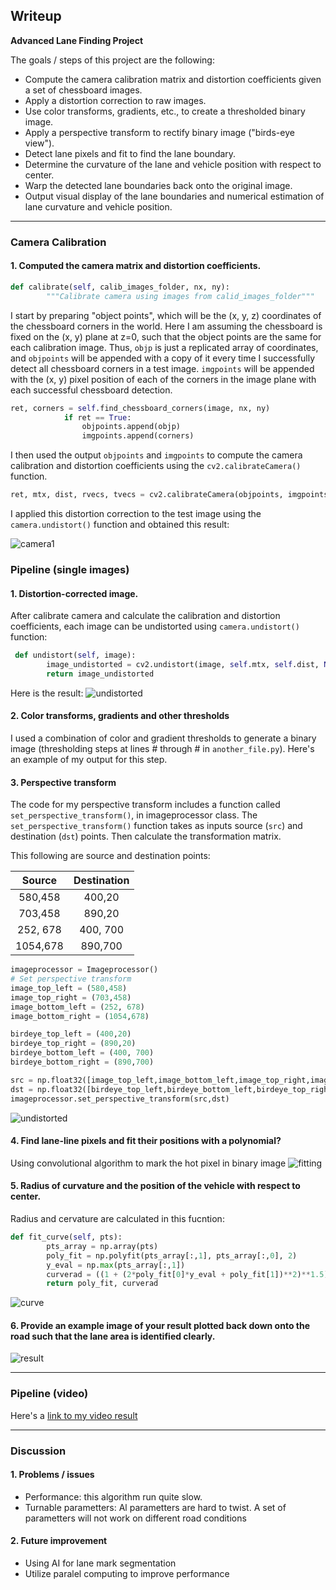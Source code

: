 ## Writeup

**Advanced Lane Finding Project**

The goals / steps of this project are the following:

* Compute the camera calibration matrix and distortion coefficients given a set of chessboard images.
* Apply a distortion correction to raw images.
* Use color transforms, gradients, etc., to create a thresholded binary image.
* Apply a perspective transform to rectify binary image ("birds-eye view").
* Detect lane pixels and fit to find the lane boundary.
* Determine the curvature of the lane and vehicle position with respect to center.
* Warp the detected lane boundaries back onto the original image.
* Output visual display of the lane boundaries and numerical estimation of lane curvature and vehicle position.

[//]: # (Image References)

[image1]: ./examples/undistort_output.png "Undistorted"
[image2]: ./test_images/test1.jpg "Road Transformed"
[image3]: ./examples/binary_combo_example.jpg "Binary Example"
[image4]: ./examples/warped_straight_lines.jpg "Warp Example"
[image5]: ./examples/color_fit_lines.jpg "Fit Visual"
[image6]: ./examples/example_output.jpg "Output"
[video1]: ./project_video.mp4 "Video"  

---

### Camera Calibration

#### 1. Computed the camera matrix and distortion coefficients.
```python
def calibrate(self, calib_images_folder, nx, ny):
        """Calibrate camera using images from calid_images_folder"""
```
I start by preparing "object points", which will be the (x, y, z) coordinates of the chessboard corners in the world. Here I am assuming the chessboard is fixed on the (x, y) plane at z=0, such that the object points are the same for each calibration image.  Thus, `objp` is just a replicated array of coordinates, and `objpoints` will be appended with a copy of it every time I successfully detect all chessboard corners in a test image.  `imgpoints` will be appended with the (x, y) pixel position of each of the corners in the image plane with each successful chessboard detection.  

```python
ret, corners = self.find_chessboard_corners(image, nx, ny)
            if ret == True:
                objpoints.append(objp)
                imgpoints.append(corners)
```
I then used the output `objpoints` and `imgpoints` to compute the camera calibration and distortion coefficients using the `cv2.calibrateCamera()` function.
```python
ret, mtx, dist, rvecs, tvecs = cv2.calibrateCamera(objpoints, imgpoints, gray.shape[::-1], None, None)
```
I applied this distortion correction to the test image using the `camera.undistort()` function and obtained this result: 

![camera1](https://user-images.githubusercontent.com/17399214/55820490-14ba2c00-5ab0-11e9-8154-529b26208fb7.png)

### Pipeline (single images)

#### 1. Distortion-corrected image.

After calibrate camera and calculate the calibration and distortion coefficients, each image can be undistorted using `camera.undistort()` function:
```python
 def undistort(self, image):
        image_undistorted = cv2.undistort(image, self.mtx, self.dist, None, self.mtx)
        return image_undistorted
```
Here is the result:
![undistorted](https://user-images.githubusercontent.com/17399214/55820658-78dcf000-5ab0-11e9-9a2e-d354b4fba897.png)

#### 2. Color transforms, gradients and other thresholds

I used a combination of color and gradient thresholds to generate a binary image (thresholding steps at lines # through # in `another_file.py`).  Here's an example of my output for this step.




#### 3. Perspective transform

The code for my perspective transform includes a function called `set_perspective_transform()`, in imageprocessor class.  The `set_perspective_transform()` function takes as inputs source (`src`) and destination (`dst`) points. Then calculate the transformation matrix.

This following are source and destination points:

| Source        | Destination   | 
|:-------------:|:-------------:| 
| 580,458       | 400,20        | 
| 703,458       | 890,20        |
| 252, 678      | 400, 700      |
| 1054,678      | 890,700       |

```python
imageprocessor = Imageprocessor()
# Set perspective transform
image_top_left = (580,458)
image_top_right = (703,458)
image_bottom_left = (252, 678)
image_bottom_right = (1054,678)

birdeye_top_left = (400,20)
birdeye_top_right = (890,20)
birdeye_bottom_left = (400, 700)
birdeye_bottom_right = (890,700)

src = np.float32([image_top_left,image_bottom_left,image_top_right,image_bottom_right])
dst = np.float32([birdeye_top_left,birdeye_bottom_left,birdeye_top_right,birdeye_bottom_right])
imageprocessor.set_perspective_transform(src,dst)
```
![undistorted](https://user-images.githubusercontent.com/17399214/55820658-78dcf000-5ab0-11e9-9a2e-d354b4fba897.png)

#### 4. Find lane-line pixels and fit their positions with a polynomial?
Using convolutional algorithm to mark the hot pixel in binary image
![fitting](https://user-images.githubusercontent.com/17399214/55821717-f7d32800-5ab2-11e9-933f-d83fa469c9bb.png)

#### 5. Radius of curvature and the position of the vehicle with respect to center.
Radius and cervature are calculated in this fucntion:
```python
def fit_curve(self, pts):
        pts_array = np.array(pts)
        poly_fit = np.polyfit(pts_array[:,1], pts_array[:,0], 2)
        y_eval = np.max(pts_array[:,1])
        curverad = ((1 + (2*poly_fit[0]*y_eval + poly_fit[1])**2)**1.5) / np.absolute(2*poly_fit[0])
        return poly_fit, curverad
```
![curve](https://user-images.githubusercontent.com/17399214/55821821-32d55b80-5ab3-11e9-8f66-b34cad35cab0.png)

#### 6. Provide an example image of your result plotted back down onto the road such that the lane area is identified clearly.

![result](https://user-images.githubusercontent.com/17399214/55821346-2270b100-5ab2-11e9-9122-f2eb76a06c38.png)


---

### Pipeline (video)

Here's a [link to my video result](https://github.com/nguyenbuiUCSD/Advanced-Lane-Finding/blob/master/test_videos_output/project_video.mp4)

---

### Discussion

#### 1. Problems / issues
- Performance: this algorithm run quite slow.
- Turnable parametters: Al parametters are hard to twist. A set of parametters will not work on different road conditions
#### 2. Future improvement
- Using AI for lane mark segmentation
- Utilize paralel computing to improve performance
